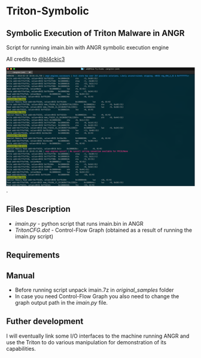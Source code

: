 # Triton-Symbolic
## Symbolic Execution of Triton Malware in ANGR
Script for running imain.bin with ANGR symbolic execution engine

All credits to [@bl4ckic3](https://twitter.com/bl4ckic3)

![Triton in ANGR](./angr.png).

## Files Description
* *imain.py* - python script that runs imain.bin in ANGR
* *TritonCFG.dot* - Control-Flow Graph (obtained as a result of running the imain.py script)

## Requirements
<TODO>

## Manual
* Before running script unpack imain.7z in *original_samples* folder
* In case you need Control-Flow Graph you also need to change the graph output path in the *imain.py* file.

## Futher development
I will eventually link some I/O interfaces to the machine running ANGR and use the Triton to do various manipulation for demonstration of its capabilities. 
